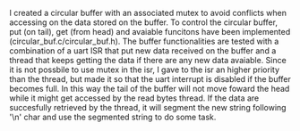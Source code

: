 I created a circular buffer with an associated mutex to avoid conflicts
when accessing on the data stored on the buffer. To control the circular
buffer, put (on tail), get (from head) and avaiable funcitons have been
implemented (circular_buf.c/circular_buf.h). The buffer functionalities
are tested with a combination of a uart ISR that put new data received
on the buffer and a thread that keeps getting the data if there are any
new data avaiable. Since it is not possbile to use mutex in the isr, I
gave to the isr an higher priority than the thread, but made it so that
the uart interrupt is disabled if the buffer becomes full. In this way
the tail of the buffer will not move foward the head while it might get
accessed by the read bytes thread.
If the data are succesfully retrieved by the thread, it will segment the
new string following '\n' char and use the segmented string to do some task.
